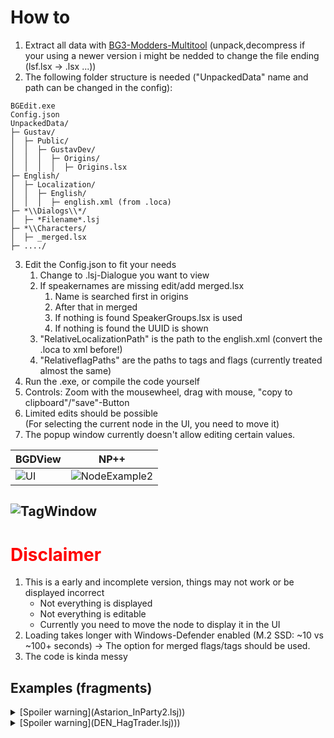 # How to
1. Extract all data with [BG3-Modders-Multitool](https://github.com/ShinyHobo/BG3-Modders-Multitool/releases) (unpack,decompress if your using a newer version i might be nedded to change the file ending (lsf.lsx -> .lsx ...))
2. The following folder structure is needed ("UnpackedData" name and path can be changed in the config):
```
BGEdit.exe
Config.json
UnpackedData/
├─ Gustav/
│  ├─ Public/
│  │  ├─ GustavDev/
│  │  │  ├─ Origins/
│  │  │  │  ├─ Origins.lsx
├─ English/
│  ├─ Localization/
│  │  ├─ English/
│  │  │  ├─ english.xml (from .loca)
├─ *\\Dialogs\\*/
│  ├─ *Filename*.lsj
├─ *\\Characters/
│  ├─ _merged.lsx
├─ ..../

```

3. Edit the Config.json to fit your needs
	1. Change to .lsj-Dialogue you want to view
	2. If speakernames are missing edit/add merged.lsx 
		1. Name is searched first in origins
		2. After that in merged
		3. If nothing is found SpeakerGroups.lsx is used
		4. If nothing is found the UUID is shown
	3. "RelativeLocalizationPath" is the path to the english.xml (convert the .loca to xml before!)
	4. "RelativeflagPaths" are the paths to tags and flags (currently treated almost the same)
4. Run the .exe, or compile the code yourself
5. Controls: Zoom with the mousewheel, drag with mouse, "copy to clipboard"/"save"-Button
6. Limited edits should be possible<br> (For selecting the current node in the UI, you need to move it)
7. The popup window currently doesn't allow editing certain values.

| BGDView  | NP++ |
| ------------- | ------------- |
|![UI](https://github.com/gidHog/BGDView/assets/64482285/e16e58ec-84f0-41f9-b072-5989e18bbd12) | ![NodeExample2](https://github.com/gidHog/BGDView/assets/64482285/e1b38f18-22f5-4aaa-b143-d7eb4e4a9b34)  |
![TagWindow](https://github.com/gidHog/BGDView/assets/64482285/d4403cc0-e4d1-4bce-ae61-771e6a5b4d91)
---

# <span style="color:red">Disclaimer</span>

1. This is a early and incomplete version, things may not work or be displayed incorrect
   - Not everything is displayed
   - Not everything is editable
   - Currently you need to move the node to display it in the UI
3. Loading takes longer with Windows-Defender enabled (M.2 SSD: ~10 vs ~100+ seconds) -> The option for merged flags/tags should be used.
5. The code is kinda messy



## Examples (fragments)

<details>
	<summary>[Spoiler warning](Astarion_InParty2.lsj))</summary>
	Change in "Config.json": "RelativeDialoguePath" : {"path" :"Gustav\\Mods\\GustavDev\\Story\\Dialogs\\Companions\\Astarion_InParty2.lsj"},<br> 
	Some fragments of "Astarion_InParty2.lsj":<br> 
	<img src="https://github.com/gidHog/BGDView/assets/64482285/9cc794a1-5a2b-4aa0-b46a-6caa6aa14f32"><br>
	

</details>

<details>
	<summary>[Spoiler warning](DEN_HagTrader.lsj)))</summary>
	Change in "Config.json": "RelativeDialoguePath" : {"path" :"Gustav\\Mods\\Gustav\\Story\\Dialogs\\Act1\\DEN\\DEN_HagTrader.lsj"},<br> 
	<img src="https://github.com/gidHog/BGDView/assets/64482285/c229a6d9-f0f4-4c20-8141-0de74bb1ae3e">
</details>

